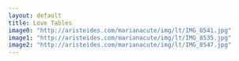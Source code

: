 ```yaml
---
layout: default
title: Love Tables
image0: "http://aristeides.com/marianacute/img/lt/IMG_8541.jpg"
image1: "http://aristeides.com/marianacute/img/lt/IMG_8535.jpg"
image2: "http://aristeides.com/marianacute/img/lt/IMG_8547.jpg"
---
```

